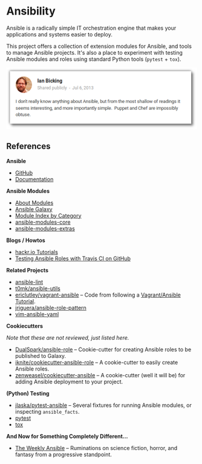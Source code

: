 # Ansibility

Ansible is a radically simple IT orchestration engine that makes your applications and systems easier to deploy.

This project offers a collection of extension modules for Ansible,
and tools to manage Ansible projects.
It's also a place to experiment with testing Ansible modules and roles
using standard Python tools (``pytest`` + ``tox``).

![Ian Bicking (Twitter, 2013)](https://raw.githubusercontent.com/Build-The-Web/ansibility/master/docs/_static/img/ian-twitter.png)




## References

**Ansible**

 * [GitHub](https://github.com/ansible/ansible)
 * [Documentation](http://docs.ansible.com/)


**Ansible Modules**

 * [About Modules](http://docs.ansible.com/modules.html)
 * [Ansible Galaxy](https://galaxy.ansible.com/)
 * [Module Index by Category](http://docs.ansible.com/modules_by_category.html)
 * [ansible-modules-core](https://github.com/ansible/ansible-modules-core)
 * [ansible-modules-extras](https://github.com/ansible/ansible-modules-extras)


**Blogs / Howtos**

 * [hackr.io Tutorials](http://hackr.io/tutorials/ansible)
 * [Testing Ansible Roles with Travis CI on GitHub](https://servercheck.in/blog/testing-ansible-roles-travis-ci-github)


**Related Projects**

 * [ansible-lint](https://github.com/willthames/ansible-lint)
 * [t0mk/ansible-utils](https://github.com/t0mk/ansible-utils)
 * [ericlutley/vagrant-ansible](https://github.com/ericlutley/vagrant-ansible) – Code from following a [Vagrant/Ansible Tutorial](http://adamcod.es/2014/09/23/vagrant-ansible-quickstart-tutorial.html).
 * [jriguera/ansible-role-pattern](https://github.com/jriguera/ansible-role-pattern)
 * [vim-ansible-yaml](http://vimawesome.com/plugin/vim-ansible-yaml)

**Cookiecutters**

_Note that these are not reviewed, just listed here._

 * [DualSpark/ansible-role](https://github.com/DualSpark/ansible-role) – Cookie-cutter for creating Ansible roles to be published to Galaxy.
 * [iknite/cookiecutter-ansible-role](https://github.com/iknite/cookiecutter-ansible-role) – A cookie-cutter to easily create Ansible roles.
 * [zenweasel/cookiecutter-ansible](https://github.com/zenweasel/cookiecutter-ansible) – A cookie-cutter (well it will be) for adding Ansible deployment to your project.


**(Python) Testing**

 * [jlaska/pytest-ansible](https://github.com/jlaska/pytest-ansible) – Several fixtures for running Ansible modules, or inspecting ``ansible_facts``.
 * [pytest](http://pytest.org/latest/contents.html)
 * [tox](https://tox.readthedocs.org/en/latest/)


**And Now for Something Completely Different…**

 * [The Weekly Ansible](http://theweeklyansible.tumblr.com/) – Ruminations on science fiction, horror, and fantasy from a progressive standpoint.
